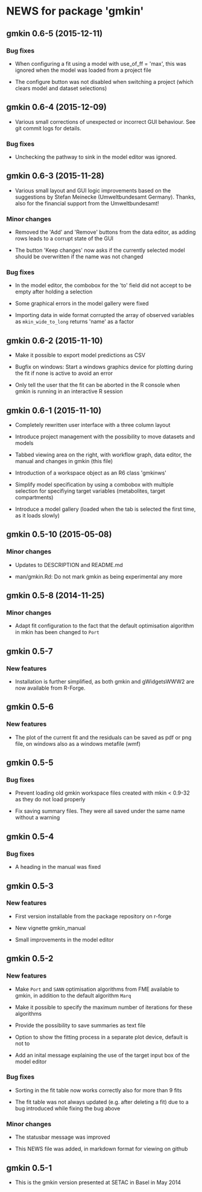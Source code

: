 # NEWS for package 'gmkin'

## gmkin 0.6-5 (2015-12-11)

### Bug fixes

- When configuring a fit using a model with use_of_ff = 'max', this was ignored when the model was loaded from a project file

- The configure button was not disabled when switching a project (which clears model and dataset selections)

## gmkin 0.6-4 (2015-12-09)

- Various small corrections of unexpected or incorrect GUI behaviour. See git commit logs for details.

### Bug fixes

- Unchecking the pathway to sink in the model editor was ignored.

## gmkin 0.6-3 (2015-11-28)

- Various small layout and GUI logic improvements based on the suggestions by Stefan Meinecke (Umweltbundesamt Germany). Thanks, also for the financial support from the Umweltbundesamt!

### Minor changes

- Removed the 'Add' and 'Remove' buttons from the data editor, as adding rows leads to a corrupt state of the GUI

- The button 'Keep changes' now asks if the currently selected model should be overwritten if the name was not changed

### Bug fixes

- In the model editor, the combobox for the 'to' field did not accept to be empty after holding a selection

- Some graphical errors in the model gallery were fixed

- Importing data in wide format corrupted the array of observed variables as `mkin_wide_to_long` returns 'name' as a factor

## gmkin 0.6-2 (2015-11-10)

- Make it possible to export model predictions as CSV

- Bugfix on windows: Start a windows graphics device for plotting during the fit if none is active
  to avoid an error

- Only tell the user that the fit can be aborted in the R console when gmkin is running in an interactive
  R session

## gmkin 0.6-1 (2015-11-10)

- Completely rewritten user interface with a three column layout 

- Introduce project management with the possibility to move datasets and models

- Tabbed viewing area on the right, with workflow graph, data editor, the manual and changes in gmkin (this file)

- Introduction of a workspace object as an R6 class 'gmkinws'

- Simplify model specification by using a combobox with multiple selection for specifiying target variables (metabolites, target compartments)

- Introduce a model gallery (loaded when the tab is selected the first time, as it loads slowly)

## gmkin 0.5-10 (2015-05-08)

### Minor changes

- Updates to DESCRIPTION and README.md

- man/gmkin.Rd: Do not mark gmkin as being experimental any more

## gmkin 0.5-8 (2014-11-25)

### Minor changes

- Adapt fit configuration to the fact that the default optimisation algorithm in mkin has been changed to `Port`

## gmkin 0.5-7

### New features

- Installation is further simplified, as both gmkin and gWidgetsWWW2 are now available from R-Forge.

## gmkin 0.5-6

### New features

- The plot of the current fit and the residuals can be saved as pdf or png file, on windows also as a windows metafile (wmf)

## gmkin 0.5-5

### Bug fixes

- Prevent loading old gmkin workspace files created with mkin < 0.9-32 as they do not load properly

- Fix saving summary files. They were all saved under the same name without a warning

## gmkin 0.5-4

### Bug fixes

- A heading in the manual was fixed

## gmkin 0.5-3

### New features

- First version installable from the package repository on r-forge

- New vignette gmkin_manual

- Small improvements in the model editor

## gmkin 0.5-2

### New features

- Make `Port` and `SANN` optimisation algorithms from FME available to gmkin, in addition to the default algorithm `Marq`

- Make it possible to specify the maximum number of iterations for these algorithms

- Provide the possibility to save summaries as text file

- Option to show the fitting process in a separate plot device, default is not to

- Add an inital message explaining the use of the target input box of the model editor 

### Bug fixes

- Sorting in the fit table now works correctly also for more than 9 fits

- The fit table was not always updated (e.g. after deleting a fit) due to a bug introduced while fixing the bug above

### Minor changes

- The statusbar message was improved

- This NEWS file was added, in markdown format for viewing on github

## gmkin 0.5-1

- This is the gmkin version presented at SETAC in Basel in May 2014
